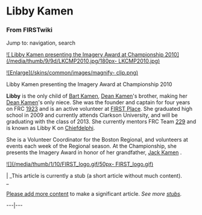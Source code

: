 

# Libby Kamen

### From FIRSTwiki

Jump to: navigation, search

[![ Libby Kamen presenting the Imagery Award at Championship
2010](/media/thumb/9/9d/LKCMP2010.jpg/180px-
LKCMP2010.jpg)](/index.php/Image:LKCMP2010.jpg " Libby Kamen presenting the
Imagery Award at Championship 2010" )

[![Enlarge](/skins/common/images/magnify-
clip.png)](/index.php/Image:LKCMP2010.jpg "Enlarge" )

Libby Kamen presenting the Imagery Award at Championship 2010

**Libby** is the only child of [Bart Kamen](/index.php/Bart_Kamen "Bart Kamen" ), [Dean Kamen](/index.php/Dean_Kamen "Dean Kamen" )'s brother, making her [Dean Kamen](/index.php/Dean_Kamen "Dean Kamen" )'s only niece. She was the founder and captain for four years on FRC [1923](/index.php/1923 "1923" ) and is an active volunteer at [FIRST Place](/index.php?title=FIRST_Place&action=edit "FIRST Place" ). She graduated high school in 2009 and currently attends Clarkson University, and will be graduating with the class of 2013. She currently mentors FRC Team [229](/index.php/229 "229" ) and is known as Libby K on [Chiefdelphi](/index.php/Chiefdelphi "Chiefdelphi" ). 

She is a Volunteer Coordinator for the Boston Regional, and volunteers at
events each week of the Regional season. At the Championship, she presents the
Imagery Award in honor of her grandfather, [Jack Kamen](/index.php/Jack_Kamen
"Jack Kamen" ) .

[![](/media/thumb/1/10/FIRST_logo.gif/50px-
FIRST_logo.gif)](/index.php/Image:FIRST_logo.gif "" )

|  _This article is currently a stub (a short article without much content).  
_

[Please add more
content](http://www.firstwiki.net/index.php?title=Libby_Kamen&action=edit
"http://www.firstwiki.net/index.php?title=Libby_Kamen&action=edit" ) to make a
significant article. _See more [stubs](/index.php/Special:Shortpages
"Special:Shortpages" )._  
  
---|---  
  
